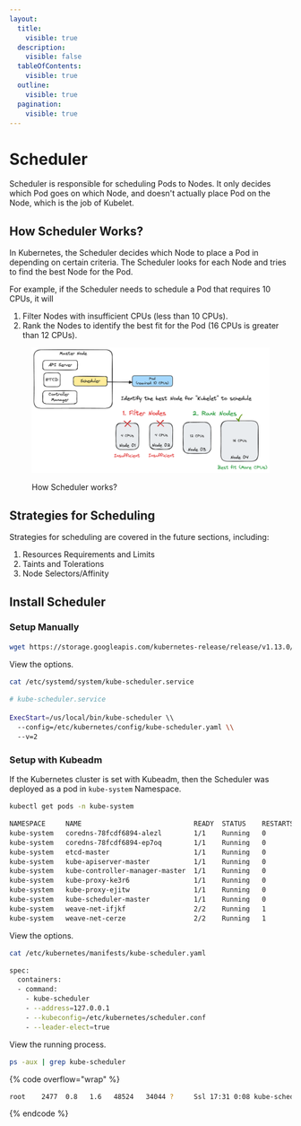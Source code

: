 ```yaml
---
layout:
  title:
    visible: true
  description:
    visible: false
  tableOfContents:
    visible: true
  outline:
    visible: true
  pagination:
    visible: true
---
```


# Scheduler

Scheduler is responsible for scheduling Pods to Nodes. It only decides which Pod goes on which Node, and doesn't actually place Pod on the Node, which is the job of Kubelet.

## How Scheduler Works?

In Kubernetes, the Scheduler decides which Node to place a Pod in depending on certain criteria. The Scheduler looks for each Node and tries to find the best Node for the Pod.

For example, if the Scheduler needs to schedule a Pod that requires 10 CPUs, it will

1. Filter Nodes with insufficient CPUs (less than 10 CPUs).
2. Rank the Nodes to identify the best fit for the Pod (16 CPUs is greater than 12 CPUs).

<figure><img src="../.gitbook/assets/scheduler.png" alt=""><figcaption><p>How Scheduler works?</p></figcaption></figure>

## Strategies for Scheduling

Strategies for scheduling are covered in the future sections, including:

1. Resources Requirements and Limits
2. Taints and Tolerations
3. Node Selectors/Affinity

## Install Scheduler

### Setup Manually

```sh
wget https://storage.googleapis.com/kubernetes-release/release/v1.13.0/bin/linux/amd64/kube-scheduler
```

View the options.

```sh
cat /etc/systemd/system/kube-scheduler.service
```

```sh
# kube-scheduler.service

ExecStart=/us/local/bin/kube-scheduler \\
  --config=/etc/kubernetes/config/kube-scheduler.yaml \\
  --v=2
```

### Setup with Kubeadm

If the Kubernetes cluster is set with Kubeadm, then the Scheduler was deployed as a pod in `kube-system` Namespace.

```sh
kubectl get pods -n kube-system
```

```sh
NAMESPACE     NAME                            READY  STATUS    RESTARTS   AGE
kube-system   coredns-78fcdf6894-alezl        1/1    Running   0          1h
kube-system   coredns-78fcdf6894-ep7oq        1/1    Running   0          1h
kube-system   etcd-master                     1/1    Running   0          1h
kube-system   kube-apiserver-master           1/1    Running   0          1h
kube-system   kube-controller-manager-master  1/1    Running   0          1h
kube-system   kube-proxy-ke3r6                1/1    Running   0          1h
kube-system   kube-proxy-ejitw                1/1    Running   0          1h
kube-system   kube-scheduler-master           1/1    Running   0          1h
kube-system   weave-net-ifjkf                 2/2    Running   1          1h
kube-system   weave-net-cerze                 2/2    Running   1          1h
```

View the options.

```sh
cat /etc/kubernetes/manifests/kube-scheduler.yaml
```

```sh
spec:
  containers:
  - command:
    - kube-scheduler
    - --address=127.0.0.1
    - --kubeconfig=/etc/kubernetes/scheduler.conf
    - --leader-elect=true
```

View the running process.

```sh
ps -aux | grep kube-scheduler
```

{% code overflow="wrap" %}
```sh
root    2477  0.8   1.6   48524   34044 ?     Ssl 17:31 0:08 kube-scheduler --address=127.0.0.1 --kubeconfig=/etc/kubernetes/scheduler.conf --leader-elect=true
```
{% endcode %}
